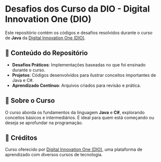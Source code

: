 # Desafios dos Curso da DIO - Digital Innovation One (DIO)

Este repositório contém os códigos e desafios resolvidos durante o curso de **Java** da [Digital Innovation One (DIO)](https://www.dio.me/).

## 🚀 Conteúdo do Repositório
- **Desafios Práticos**: Implementações baseadas no que foi ensinado durante o curso.
- **Projetos**: Códigos desenvolvidos para ilustrar conceitos importantes de Java e C#.
- **Aprendizado Contínuo**: Arquivos criados para revisão e prática.

## 📝 Sobre o Curso
O curso aborda os fundamentos da linguagem **Java** e **C#**, explorando conceitos básicos e intermediários. É ideal para quem está começando ou deseja se aprofundar na programação.


## 🌟 Créditos
Curso oferecido por [Digital Innovation One (DIO)](https://www.dio.me/), uma plataforma de aprendizado com diversos cursos de tecnologia.
